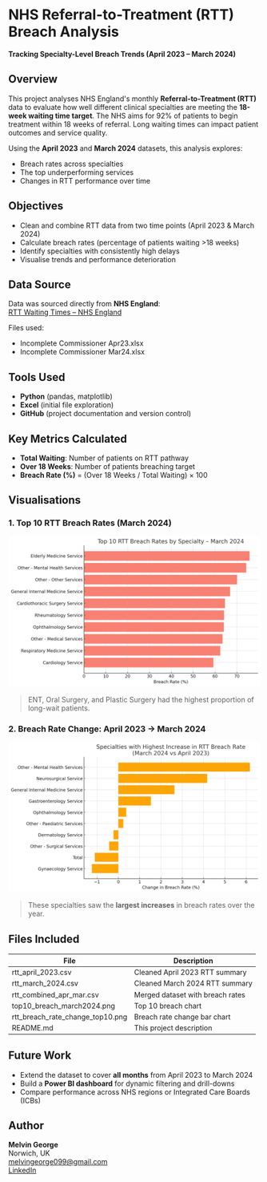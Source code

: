 
#  NHS Referral-to-Treatment (RTT) Breach Analysis  
**Tracking Specialty-Level Breach Trends (April 2023 – March 2024)**

##  Overview
This project analyses NHS England's monthly **Referral-to-Treatment (RTT)** data to evaluate how well different clinical specialties are meeting the **18-week waiting time target**. The NHS aims for 92% of patients to begin treatment within 18 weeks of referral. Long waiting times can impact patient outcomes and service quality.

Using the **April 2023** and **March 2024** datasets, this analysis explores:
- Breach rates across specialties
- The top underperforming services
- Changes in RTT performance over time

##  Objectives
- Clean and combine RTT data from two time points (April 2023 & March 2024)
- Calculate breach rates (percentage of patients waiting >18 weeks)
- Identify specialties with consistently high delays
- Visualise trends and performance deterioration

##  Data Source
Data was sourced directly from **NHS England**:  
 [RTT Waiting Times – NHS England](https://www.england.nhs.uk/statistics/statistical-work-areas/rtt-waiting-times/)

Files used:
- Incomplete Commissioner Apr23.xlsx
- Incomplete Commissioner Mar24.xlsx

##  Tools Used
- **Python** (pandas, matplotlib)
- **Excel** (initial file exploration)
- **GitHub** (project documentation and version control)

##  Key Metrics Calculated
- **Total Waiting**: Number of patients on RTT pathway
- **Over 18 Weeks**: Number of patients breaching target
- **Breach Rate (%)** = (Over 18 Weeks / Total Waiting) × 100

##  Visualisations

###  1. Top 10 RTT Breach Rates (March 2024)
![Top 10 RTT Breach Rates – March 2024](outputs/top10_breach_march2024.png)

> ENT, Oral Surgery, and Plastic Surgery had the highest proportion of long-wait patients.

###  2. Breach Rate Change: April 2023 → March 2024
![Breach Rate Change – April to March](outputs/rtt_breach_rate_change_top10.png)

> These specialties saw the **largest increases** in breach rates over the year.

##  Files Included

| File                               | Description                                  |
|------------------------------------|----------------------------------------------|
| rtt_april_2023.csv               | Cleaned April 2023 RTT summary               |
| rtt_march_2024.csv               | Cleaned March 2024 RTT summary               |
| rtt_combined_apr_mar.csv         | Merged dataset with breach rates             |
| top10_breach_march2024.png       | Top 10 breach chart                          |
| rtt_breach_rate_change_top10.png | Breach rate change bar chart                 |
| README.md                        | This project description                     |

##  Future Work
- Extend the dataset to cover **all months** from April 2023 to March 2024
- Build a **Power BI dashboard** for dynamic filtering and drill-downs
- Compare performance across NHS regions or Integrated Care Boards (ICBs)

##  Author
**Melvin George**  
 Norwich, UK  
 melvingeorge099@gmail.com  
 [LinkedIn](https://www.linkedin.com/in/melvin-george2000)
